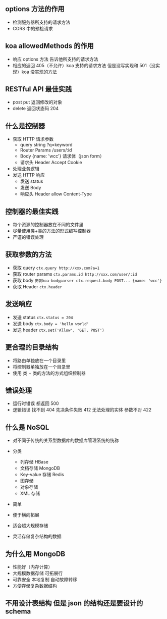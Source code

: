 ## options 方法的作用

- 检测服务器所支持的请求方法
- CORS 中的预检请求

## koa allowedMethods 的作用

- 响应 options 方法 告诉他所支持的请求方法
- 相应的返回 405（不允许）koa 支持的请求方法 但是没写实现和 501（没实现）koa 没实现的方法

## RESTful API 最佳实践

- post put 返回修改的对象
- delete 返回状态码 204

## 什么是控制器

- 获取 HTTP 请求参数
  - query string ?q=keyword
  - Router Params /users/:id
  - Body {name: 'wcc'} 请求体（json form）
  - 请求头 Header Accept Cookie
- 处理业务逻辑
- 发送 HTTP 响应
  - 发送 status
  - 发送 Body
  - 响应头 Header allow Content-Type

## 控制器的最佳实践

- 每个资源的控制器放在不同的文件里
- 尽量使用类+类的方法的形式编写控制器
- 严谨的错误处理

## 获取参数的方法

- 获取 query `ctx.query http://xxx.com?a=1`
- 获取 router params `ctx.params.id http://xxx.com/user/:id`
- 获取 body `安装koa-bodyparser ctx.request.body POST... {name: 'wcc'}`
- 获取 Header `ctx.header`

## 发送响应

- 发送 status `ctx.status = 204`
- 发送 body `ctx.body = 'hello world'`
- 发送 header `ctx.set('Allow', 'GET, POST')`

## 更合理的目录结构

- 将路由单独放在一个目录里
- 将控制器单独放在一个目录里
- 使用 类 + 类的方法的方式组织控制器

## 错误处理

- 运行时错误 都返回 500
- 逻辑错误 找不到 404 先决条件失败 412 无法处理的实体 参数不对 422

## 什么是 NoSQL

- 对不同于传统的关系型数据库的数据库管理系统的统称
- 分类

  - 列存储 HBase
  - 文档存储 MongoDB
  - Key-value 存储 Redis
  - 图存储
  - 对象存储
  - XML 存储

- 简单
- 便于横向拓展
- 适合超大规模存储
- 灵活存储复杂结构的数据

## 为什么用 MongoDB

- 性能好（内存计算）
- 大规模数据存储 可拓展行
- 可靠安全 本地复制 自动故障转移
- 方便存储复杂数据结构

## 不用设计表结构 但是 json 的结构还是要设计的 schema
